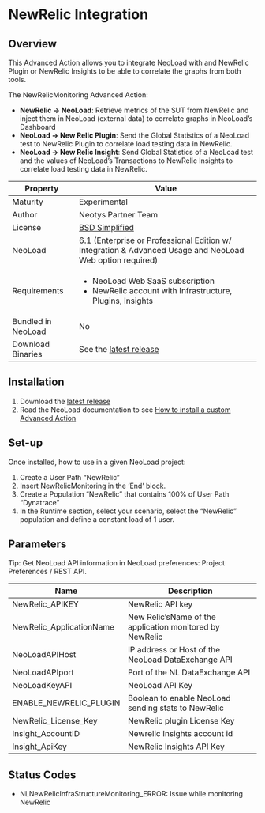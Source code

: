 # NewRelic Integration

## Overview

This Advanced Action allows you to integrate [NeoLoad](https://www.neotys.com/neoload/overview) with and NewRelic Plugin or NewRelic Insights to be able to correlate the graphs from both tools. 

The NewRelicMonitoring Advanced Action:

* **NewRelic -> NeoLoad**: Retrieve metrics of the SUT from NewRelic and inject them in NeoLoad (external data) to correlate graphs in NeoLoad’s Dashboard
* **NeoLoad -> New Relic Plugin**: Send the Global Statistics of a NeoLoad test to NewRelic Plugin to correlate load testing data in NewRelic.
* **NeoLoad -> New Relic Insight**: Send Global Statistics of a NeoLoad test and the values of NeoLoad’s Transactions to NewRelic Insights to correlate load testing data in NewRelic.


| Property          | Value             |
| ----------------    | ----------------   |
| Maturity           | Experimental |
| Author             | Neotys Partner Team |
| License           | [BSD Simplified](https://www.neotys.com/documents/legal/bsd-neotys.txt) |
| NeoLoad         | 6.1 (Enterprise or Professional Edition w/ Integration & Advanced Usage and NeoLoad Web option required)|
| Requirements | <ul><li>NeoLoad Web SaaS subscription</li><li>NewRelic account with Infrastructure, Plugins, Insights</li></ul>|
| Bundled in NeoLoad | No |
| Download Binaries    | See the [latest release](https://github.com/Neotys-Labs/NewRelic/releases/latest)


## Installation

1. Download the [latest release](https://github.com/Neotys-Labs/NewRelic/releases/latest)
1. Read the NeoLoad documentation to see [How to install a custom Advanced Action](https://www.neotys.com/documents/doc/neoload/latest/en/html/#25928.htm)


## Set-up

Once installed, how to use in a given NeoLoad project:

1. Create a User Path “NewRelic”
1. Insert NewRelicMonitoring in the ‘End’ block.
1. Create a Population “NewRelic” that contains 100% of User Path “Dynatrace”
1. In the Runtime section, select your scenario, select the “NewRelic” population and define a constant load of 1 user.
## Parameters

Tip: Get NeoLoad API information in NeoLoad preferences: Project Preferences / REST API.

| Name                     | Description       |
| ---------------          | ----------------- |
| NewRelic_APIKEY          |  NewRelic API key |
| NewRelic_ApplicationName | New Relic’sName of the application monitored by NewRelic |
| NeoLoadAPIHost           | IP address or Host of the NeoLoad DataExchange API |
| NeoLoadAPIport           | Port of the NL DataExchange API |
| NeoLoadKeyAPI            | NeoLoad API Key |
| ENABLE_NEWRELIC_PLUGIN   | Boolean to enable NeoLoad sending stats to NewRelic |
| NewRelic_License_Key     | NewRelic plugin License Key    |
| Insight_AccountID        | Newrelic Insights account id | 
| Insight_ApiKey           | NewRelic Insights API Key |


## Status Codes

* NLNewRelicInfraStructureMonitoring_ERROR: Issue while monitoring NewRelic



